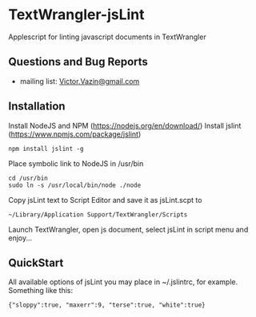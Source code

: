 # TextWrangler-jsLint
Applescript for linting javascript documents in TextWrangler

## Questions and Bug Reports
* mailing list: Victor.Vazin@gmail.com

## Installation
Install NodeJS and NPM (https://nodejs.org/en/download/) 
Install jslint (https://www.npmjs.com/package/jslint)
```
npm install jslint -g
```
Place symbolic link to NodeJS in /usr/bin
```
cd /usr/bin
sudo ln -s /usr/local/bin/node ./node
```
Copy jsLint text to Script Editor and save it as jsLint.scpt to
```
~/Library/Application Support/TextWrangler/Scripts
```
Launch TextWrangler, open js document, select jsLint in script menu and enjoy...

## QuickStart
All available options of jsLint you may place in ~/.jslintrc, for example.
Something like this:
```
{"sloppy":true, "maxerr":9, "terse":true, "white":true}
```

